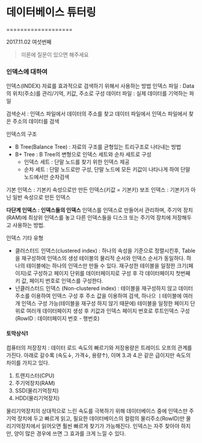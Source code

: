 # 데이터베이스 튜터링
===================

2017.11.02 여섯번째

> 이론에 질문이 있으면 해주세요


### 인덱스에 대하여

인덱스(INDEX)
자료를 효과적으로 검색하기 위해서 사용하는 방법
인덱스 파일 : Data의 위치(주소)를 관리/기억, 키값, 주소로 구성
데이터 파일 : 실제 데이터를 기억하는 파일

검색순서 : 인덱스 파일에서 데이터의 주소를 찾고 데이터 파일에서 인덱스 파일에서 찾은 주소의 데이터를 검색

인덱스의 구조
- B Tree(Balance Tree) : 자료의 구조를 균형있는 트리구조로 나타내는 방법
- B+ Tree : B Tree의 변형으로 인덱스 세트와 순차 세트로 구성
    - 인덱스 세트 : 단말 노드를 찾기 위한 인덱스 제공
    - 순차 세트 : 단말 노드로만 구성, 단말 노드에 모든 키값이 나타나게 하여 단말 노드에서만 순차검색

기본 인덱스 : 기본키 속성으로만 만든 인덱스(키값 = 기본키)
보조 인덱스 : 기본키가 아닌 일반 속성으로 만든 인덱스

**다단계 인덱스 : 인덱스들의 인덱스** 인덱스를 인덱스로 만들어서 관리하며, 주기억 장치(RAM)에 최상위 인덱스를 놓고 다른 인덱스들을 디스크 또는 주기억 장치에 저장해두고 사용하는 방법.

인덱스 기타 유형
- 클러스터드 인덱스(clustered index) : 하나의 속성을 기준으로 정렬시킨후, Table을 재구성하여 인덱스의 생성 테이블의 물리적 순서와 인덱스 순서가 동일하다. 하나의 테이블에는 하나의 인덱스만 만들 수 있다. 재구성한 테이블을 일정한 크기(페이지)로 구성하고 페이지 단위를 데이터페이지로 구성 후 각 데이터페이지 첫번째 키 값, 페이지 번호로 인덱스를 구성한다.
- 넌클러스터드 인덱스 (Non-clustered index) : 테이블을 재구성하지 않고 데이터 주소를 이용하여 인덱스 구성 후 주소 값을 이용하여 검색, 하나으 ㅣ테이블에 여러개 인덱스 구성 가능(테이블을 재구성 하지 않기 때문에) 테이블을 일정한 페이지 단위로 여러개 데이터페이지 생성 후 키값과 인덱스 페이지 번호로 루트인덱스 구성(RowID : 데이터페이지 번호 - 행번호)


#### 토막상식1
컴퓨터의 저장장치 : 데이터 로드 속도의 빠르기와 저장용량은 트레이드 오프의 관계를 가진다. 아래로 갈수록 (속도↓, 가격↓, 용량↑), 이며 3.과 4.은 같은 급이지만 속도의 차이를 가지고 있다.
1. 트랜지스터(CPU)
2. 주기억장치(RAM)
3. SSD(물리기억장치)
4. HDD(물리기억장치)

물리기억장치의 상대적으로 느린 속도를 극복하기 위해 데이터베이스 중에 인덱스만 주기억 장치에 두고 빠르게 읽고, 필요한 데이터베이스의 컬럼의 물리주소(RowID)만 물리기억장치에서 읽어오면 훨씬 빠르게 찾기가 가능해진다. 인덱스는 자주 찾아야 하지만, 양이 많은 경우에 쓰면 그 효과를 크게 느낄 수 있다.
